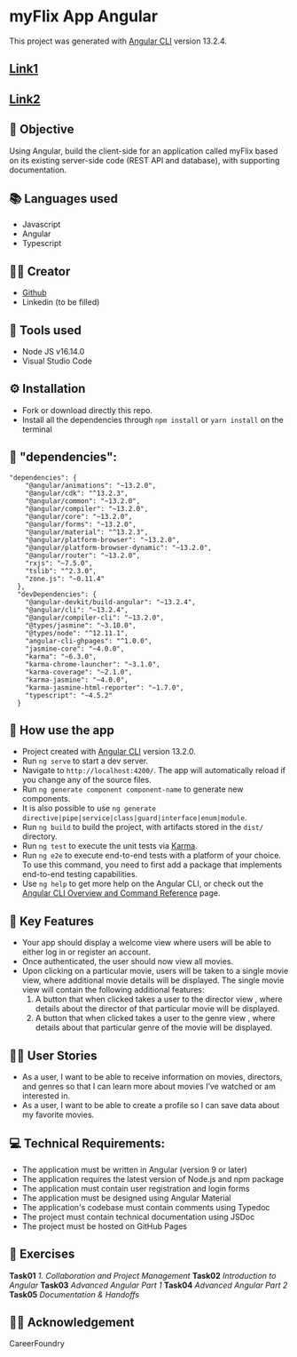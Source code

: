 # myFlix App Angular
This project was generated with [Angular CLI](https://github.com/angular/angular-cli) version 13.2.4.

## [Link1](https://cicciotazza.github.io/myFlix-Angular-app/)
## [Link2](https://cicciotazza.github.io/myFlix-Angular-client/)

## 📄 Objective  
Using Angular, build the client-side for an application called myFlix based on its existing server-side code (REST API and database), with supporting documentation.
 
## 📚 Languages used
- Javascript
- Angular
- Typescript

## 👷‍♂️ Creator
- [Github](https://github.com/cicciotazza)
- Linkedin (to be filled)

## 🧰 Tools used
- Node JS v16.14.0
- Visual Studio Code

## ⚙️ Installation
- Fork or download directly this repo.
- Install all the dependencies through ```npm install``` or ```yarn install``` on the terminal

## 📐 "dependencies": 
```
"dependencies": {
    "@angular/animations": "~13.2.0",
    "@angular/cdk": "^13.2.3",
    "@angular/common": "~13.2.0",
    "@angular/compiler": "~13.2.0",
    "@angular/core": "~13.2.0",
    "@angular/forms": "~13.2.0",
    "@angular/material": "^13.2.3",
    "@angular/platform-browser": "~13.2.0",
    "@angular/platform-browser-dynamic": "~13.2.0",
    "@angular/router": "~13.2.0",
    "rxjs": "~7.5.0",
    "tslib": "^2.3.0",
    "zone.js": "~0.11.4"
  },
  "devDependencies": {
    "@angular-devkit/build-angular": "~13.2.4",
    "@angular/cli": "~13.2.4",
    "@angular/compiler-cli": "~13.2.0",
    "@types/jasmine": "~3.10.0",
    "@types/node": "^12.11.1",
    "angular-cli-ghpages": "^1.0.0",
    "jasmine-core": "~4.0.0",
    "karma": "~6.3.0",
    "karma-chrome-launcher": "~3.1.0",
    "karma-coverage": "~2.1.0",
    "karma-jasmine": "~4.0.0",
    "karma-jasmine-html-reporter": "~1.7.0",
    "typescript": "~4.5.2"
  }    
  ```

  ## 🦺 How use the app
- Project created with [Angular CLI](https://github.com/angular/angular-cli) version 13.2.0.
- Run `ng serve` to start a dev server. 
- Navigate to `http://localhost:4200/`. The app will automatically reload if you change any of the source files.
- Run `ng generate component component-name` to generate new components. 
- It is also possible to use `ng generate directive|pipe|service|class|guard|interface|enum|module`.
- Run `ng build` to build the project, with artifacts stored in the `dist/` directory.
- Run `ng test` to execute the unit tests via [Karma](https://karma-runner.github.io).
- Run `ng e2e` to execute end-to-end tests with a platform of your choice. To use this command, you need to first add a package that implements end-to-end testing capabilities.
- Use `ng help` to get more help on the Angular CLI, or check out the [Angular CLI Overview and Command Reference](https://angular.io/cli) page.

## 🔑 Key Features
- Your app should display a welcome view where users will be able to either log in or register an account.
- Once authenticated, the user should now view all movies.
- Upon clicking on a particular movie, users will be taken to a single movie view, where additional movie details will be displayed. The single movie view will contain the following additional features:
    1. A button that when clicked takes a user to the director view , where details about the director of that particular movie will be displayed.
    1. A button that when clicked takes a user to the genre view , where details about that particular genre of the movie will be displayed.

## 👨‍💻 User Stories
- As a user, I want to be able to receive information on movies, directors, and genres so that I can learn more about movies I’ve watched or am interested in.
- As a user, I want to be able to create a profile so I can save data about my favorite movies.

## 💻 Technical Requirements:
- The application must be written in Angular (version 9 or later)
- The application requires the latest version of Node.js and npm package
- The application must contain user registration and login forms
- The application must be designed using Angular Material
- The application's codebase must contain comments using Typedoc
- The project must contain technical documentation using JSDoc
- The project must be hosted on GitHub Pages

## 🔧 Exercises
**Task01**
*1. Collaboration and Project Management*
**Task02**
*Introduction to Angular*
**Task03**
*Advanced Angular Part 1*
**Task04**
*Advanced Angular Part 2*
**Task05**
*Documentation & Handoffs*

## 🙏🏻 Acknowledgement
CareerFoundry
